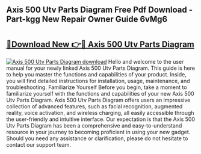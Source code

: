 ## Axis 500 Utv Parts Diagram Free Pdf Download - Part-kgg New Repair Owner Guide 6vMg6

# <h2><a href="http://dfis86.blite.top/?on=Axis+500+Utv+Parts+Diagram">🔗Download New 👉🔴 Axis 500 Utv Parts Diagram</a></h2>

[![Axis 500 Utv Parts Diagram download](https://i.imgur.com/lujVjoI.png)](http://dfis86.blite.top/?on=Axis+500+Utv+Parts+Diagram)
Hello and welcome to the user manual for your newly linked Axis 500 Utv Parts Diagram. This guide is here to help you master the functions and capabilities of your product. Inside, you will find detailed instructions for installation, usage, maintenance, and troubleshooting. Familiarize Yourself Before you begin, take a moment to familiarize yourself with the functions and capabilities of your new Axis 500 Utv Parts Diagram. Axis 500 Utv Parts Diagram offers users an impressive collection of advanced features, such as facial recognition, augmented reality, voice activation, and wireless charging, all easily accessible through the user-friendly and intuitive interface. Our expectation is that the Axis 500 Utv Parts Diagram has been a comprehensive and easy-to-understand resource in your journey to becoming proficient in using your new gadget. Should you need any assistance or clarification, please do not hesitate to contact our support team.
